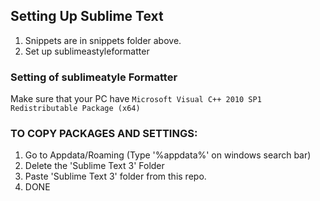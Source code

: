 ## Setting Up Sublime Text

1. Snippets are in snippets folder above.
2. Set up sublimeastyleformatter

### Setting of sublimeatyle Formatter

Make sure that your PC have `Microsoft Visual C++ 2010 SP1 Redistributable Package (x64)`

### TO COPY PACKAGES AND SETTINGS:
1. Go to Appdata/Roaming (Type '%appdata%' on windows search bar)
2. Delete the 'Sublime Text 3' Folder
3. Paste 'Sublime Text 3' folder from this repo.
4. DONE

